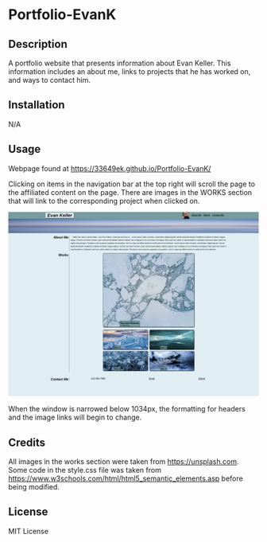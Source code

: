 # Portfolio-EvanK

## Description

A portfolio website that presents information about Evan Keller. This information includes an about me, links to projects that he has worked on, and ways to contact him.

## Installation

N/A

## Usage

Webpage found at https://33649ek.github.io/Portfolio-EvanK/

Clicking on items in the navigation bar at the top right will scroll the page to the affiliated content on the page. There are images in the WORKS section that will link to the corresponding project when clicked on.

![image of webpage](assets/images/portfolio-webpage.png)

When the window is narrowed below 1034px, the formatting for headers and the image links will begin to change.
## Credits

All images in the works section were taken from https://unsplash.com. Some code in the style.css file was taken from https://www.w3schools.com/html/html5_semantic_elements.asp before being modified.

## License

MIT License